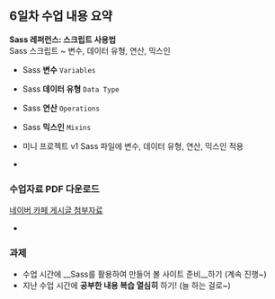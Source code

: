 ## 6일차 수업 내용 요약
__Sass 레퍼런스: 스크립트 사용법__<br>
Sass 스크립트 ~ 변수, 데이터 유형, 연산, 믹스인

- Sass __변수__ `Variables`
- Sass __데이터 유형__ `Data Type`
- Sass __연산__ `Operations`
- Sass __믹스인__ `Mixins`
- 미니 프로젝트 v1 Sass 파일에 변수, 데이터 유형, 연산, 믹스인 적용

-

### 수업자료 PDF 다운로드
[네이버 카페 게시글 첨부자료](http://cafe.naver.com/webstandardproject/3980)

-

### 과제
- 수업 시간에 __Sass를 활용하여 만들어 볼 사이트 준비__하기 (계속 진행~)
- 지난 수업 시간에 __공부한 내용 복습 열심히__ 하기! (늘 하는 걸로~)
